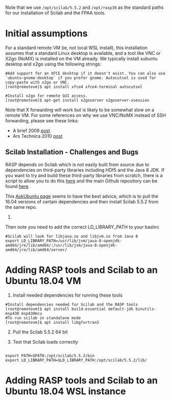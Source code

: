Note that we use `/opt/scilab/5.5.2` and `/opt/rasp30` as the standard paths for our installation of Scilab and the FPAA tools. 

# Initial assumptions
For a standard remote VM (ie, not local WSL install), this installation assumes that a standard Linux desktop is available, and a tool like VNC or X2go (NoMX) is installed on the VM already. We typically install xubuntu desktop and x2go using the following strings:

```
#Add support for an XFCE desktop if it doesn't exist. You can also use `ubuntu-gnome-desktop` if you prefer gnome. Autocutsel is used for copy-paste with x2go or VNC. 
[root@remotevm]$ apt install xfce4 xfce4-terminal autocutsel

#Install x2go for remote GUI access. 
[root@remotevm]$ apt-get install x2goserver x2goserver-xsession
```

Note that X forwarding will work but is likely to be somewhat slow on a remote VM. For some references on why we use VNC/NoMX instead of SSH forwarding, please see these links:
* A brief 2009 [post](http://www.linuxtechie.net/2009/11/vnc-vs-x11-forwarding.html)
* Ars Technica 2010 [post](https://arstechnica.com/civis/viewtopic.php?t=1155637)

## Scilab Installation - Challenges and Bugs
RASP depends on Scilab which is not easily built from source due to dependencies on third-party libraries including HDf5 and the Java 8 JDK. If you want to try and build these third-party libraries from scratch, there is a script to allow you to do this [here](https://github.com/scilab/scilab-prerequirements) and the main Github repository can be found [here](https://github.com/scilab/scilab).

This [AskUbuntu page](https://askubuntu.com/questions/1052962/scilab-5-5-2-on-ubuntu-18-04) seems to have the best advice, which is to pull the 16.04 versions of certain dependencies and then install Scilab 5.5.2 from the same repo. 

1) 

Then note you need to add the correct LD_LIBRARY_PATH to your bashrc
```
#Scilab will look for libjava.so and libjvm.so from Java 8
export LD_LIBRARY_PATH=/usr/lib/jvm/java-8-openjdk-amd64/jre/lib/amd64/:/usr/lib/jvm/java-8-openjdk-amd64/jre/lib/amd64/server/
```

# Adding RASP tools and Scilab to an Ubuntu 18.04 VM

1) Install needed dependencies for running these tools

```
#Install dependencies needed for Scilab and the RASP tools
[root@remotevm]$ apt install build-essential default-jdk binutils-msp430 msp430mcu 
#To run scilab in standalone mode
[root@remotevm]$ apt install libgfortran3
```

2) Pull the Scilab 5.5.2 64 bit 

3) Test that Scilab loads correctly

```

export PATH=$PATH:/opt/scilab/5.5.2/bin
export LD_LIBRARY_PATH=$LD_LIBRARY_PATH:/opt/scilab/5.5.2/lib/
```


# Adding RASP tools and Scilab to an Ubuntu 18.04 WSL instance


